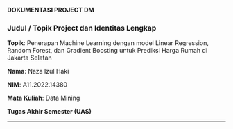 **DOKUMENTASI PROJECT DM**
### Judul / Topik Project dan Identitas Lengkap

**Topik**: Penerapan Machine Learning dengan model Linear Regression, Random Forest, dan Gradient Boosting untuk Prediksi Harga Rumah di Jakarta Selatan

**Nama**: Naza Izul Haki

**NIM**: A11.2022.14380

**Mata Kuliah**: Data Mining  

**Tugas Akhir Semester (UAS)**  

---

